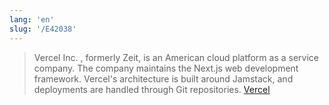 ```yaml
---
lang: 'en'
slug: '/E42038'
---
```


> Vercel Inc. , formerly Zeit, is an American cloud platform as a service company. The company maintains the Next.js web development framework. Vercel's architecture is built around Jamstack, and deployments are handled through Git repositories. [Vercel](https://en.wikipedia.org/wiki/Vercel)
